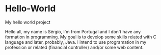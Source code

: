 # Hello-World
My hello world project

Hello all, my name is Sérgio, I'm from Portugal and I don't have any formation in programming. My goal is to develop some skills related with C language and later, probably, Java. I intend to use programation in my profession or related (financial controller) and/or some web content.
